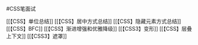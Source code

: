 #CSS笔面试

[[【CSS】单位总结]]
[[【CSS】居中方式总结]]
[[【CSS】隐藏元素方式总结]]
[[【CSS】BFC]]
[[【CSS】渐进增强和优雅降级]]
[[【CSS3】变形]]
[[【CSS】层叠上下文]]
[[【CSS3】遮罩]]